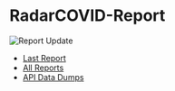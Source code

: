 # RadarCOVID-Report

![Report Update](https://github.com/pvieito/RadarCOVID-Report/workflows/Report%20Update/badge.svg?event=schedule)

- [Last Report](https://github.com/pvieito/RadarCOVID-Report/blob/master/RadarCOVID-Report.ipynb) 
- [All Reports](https://github.com/pvieito/RadarCOVID-Report/tree/master/Notebooks)
- [API Data Dumps](https://github.com/pvieito/RadarCOVID-Report/tree/master/Data)
